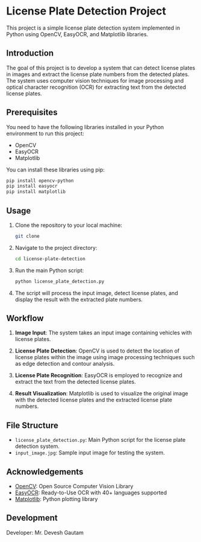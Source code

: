 # License Plate Detection Project

This project is a simple license plate detection system implemented in Python using OpenCV, EasyOCR, and Matplotlib libraries.

## Introduction

The goal of this project is to develop a system that can detect license plates in images and extract the license plate numbers from the detected plates. The system uses computer vision techniques for image processing and optical character recognition (OCR) for extracting text from the detected license plates.

## Prerequisites

You need to have the following libraries installed in your Python environment to run this project:

- OpenCV
- EasyOCR
- Matplotlib

You can install these libraries using pip:

```bash
pip install opencv-python
pip install easyocr
pip install matplotlib
```

## Usage

1. Clone the repository to your local machine:

   ```bash
   git clone
   ```

2. Navigate to the project directory:

   ```bash
   cd license-plate-detection
   ```

3. Run the main Python script:

   ```bash
   python license_plate_detection.py
   ```

4. The script will process the input image, detect license plates, and display the result with the extracted plate numbers.

## Workflow

1. **Image Input**: The system takes an input image containing vehicles with license plates.

2. **License Plate Detection**: OpenCV is used to detect the location of license plates within the image using image processing techniques such as edge detection and contour analysis.

3. **License Plate Recognition**: EasyOCR is employed to recognize and extract the text from the detected license plates.

4. **Result Visualization**: Matplotlib is used to visualize the original image with the detected license plates and the extracted license plate numbers.

## File Structure

- `license_plate_detection.py`: Main Python script for the license plate detection system.
- `input_image.jpg`: Sample input image for testing the system.

## Acknowledgements

- [OpenCV](https://opencv.org/): Open Source Computer Vision Library
- [EasyOCR](https://github.com/JaidedAI/EasyOCR): Ready-to-Use OCR with 40+ languages supported
- [Matplotlib](https://matplotlib.org/): Python plotting library

## Development

Developer: Mr. Devesh Gautam
